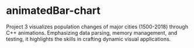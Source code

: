 # animatedBar-chart
Project 3 visualizes population changes of major cities (1500-2018) through C++ animations. Emphasizing data parsing, memory management, and testing, it highlights the skills in crafting dynamic visual applications.
